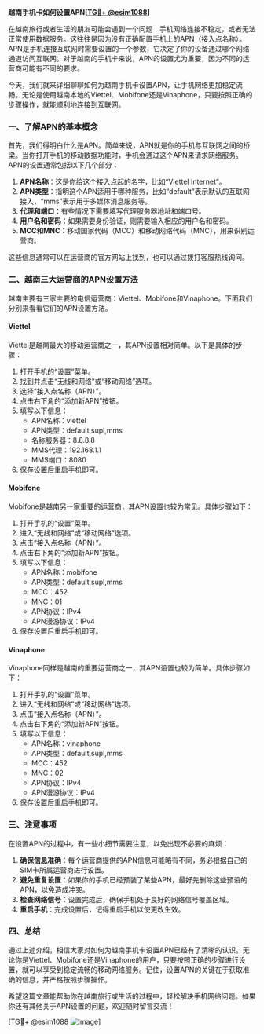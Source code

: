 **越南手机卡如何设置APN[[TG💪+ @esim1088](https://t.me/s/esim1088)]**

在越南旅行或者生活的朋友可能会遇到一个问题：手机网络连接不稳定，或者无法正常使用数据服务。这往往是因为没有正确配置手机上的APN（接入点名称）。APN是手机连接互联网时需要设置的一个参数，它决定了你的设备通过哪个网络通道访问互联网。对于越南的手机卡来说，APN的设置尤为重要，因为不同的运营商可能有不同的要求。

今天，我们就来详细聊聊如何为越南手机卡设置APN，让手机网络更加稳定流畅。无论是使用越南本地的Viettel、Mobifone还是Vinaphone，只要按照正确的步骤操作，就能顺利地连接到互联网。

### 一、了解APN的基本概念

首先，我们得明白什么是APN。简单来说，APN就是你的手机与互联网之间的桥梁。当你打开手机的移动数据功能时，手机会通过这个APN来请求网络服务。APN的设置通常包括以下几个部分：

1. **APN名称**：这是你给这个接入点起的名字，比如“Viettel Internet”。
2. **APN类型**：指明这个APN适用于哪种服务，比如“default”表示默认的互联网接入，“mms”表示用于多媒体消息服务等。
3. **代理和端口**：有些情况下需要填写代理服务器地址和端口号。
4. **用户名和密码**：如果需要身份验证，则需要输入相应的用户名和密码。
5. **MCC和MNC**：移动国家代码（MCC）和移动网络代码（MNC），用来识别运营商。

这些信息通常可以在运营商的官方网站上找到，也可以通过拨打客服热线询问。

### 二、越南三大运营商的APN设置方法

越南主要有三家主要的电信运营商：Viettel、Mobifone和Vinaphone。下面我们分别来看看它们的APN设置方法。

#### Viettel

Viettel是越南最大的移动运营商之一，其APN设置相对简单。以下是具体的步骤：

1. 打开手机的“设置”菜单。
2. 找到并点击“无线和网络”或“移动网络”选项。
3. 选择“接入点名称（APN）”。
4. 点击右下角的“添加新APN”按钮。
5. 填写以下信息：
   - APN名称：viettel
   - APN类型：default,supl,mms
   - 名称服务器：8.8.8.8
   - MMS代理：192.168.1.1
   - MMS端口：8080
6. 保存设置后重启手机即可。

#### Mobifone

Mobifone是越南另一家重要的运营商，其APN设置也较为常见。具体步骤如下：

1. 打开手机的“设置”菜单。
2. 进入“无线和网络”或“移动网络”选项。
3. 点击“接入点名称（APN）”。
4. 点击右下角的“添加新APN”按钮。
5. 填写以下信息：
   - APN名称：mobifone
   - APN类型：default,supl,mms
   - MCC：452
   - MNC：01
   - APN协议：IPv4
   - APN漫游协议：IPv4
6. 保存设置后重启手机即可。

#### Vinaphone

Vinaphone同样是越南的重要运营商之一，其APN设置也较为简单。具体步骤如下：

1. 打开手机的“设置”菜单。
2. 进入“无线和网络”或“移动网络”选项。
3. 点击“接入点名称（APN）”。
4. 点击右下角的“添加新APN”按钮。
5. 填写以下信息：
   - APN名称：vinaphone
   - APN类型：default,supl,mms
   - MCC：452
   - MNC：02
   - APN协议：IPv4
   - APN漫游协议：IPv4
6. 保存设置后重启手机即可。

### 三、注意事项

在设置APN的过程中，有一些小细节需要注意，以免出现不必要的麻烦：

1. **确保信息准确**：每个运营商提供的APN信息可能略有不同，务必根据自己的SIM卡所属运营商进行设置。
2. **避免重复设置**：如果你的手机已经预装了某些APN，最好先删除这些预设的APN，以免造成冲突。
3. **检查网络信号**：设置完成后，确保手机处于良好的网络信号覆盖区域。
4. **重启手机**：完成设置后，记得重启手机以使更改生效。

### 四、总结

通过上述介绍，相信大家对如何为越南手机卡设置APN已经有了清晰的认识。无论你是Viettel、Mobifone还是Vinaphone的用户，只要按照正确的步骤进行设置，就可以享受到稳定流畅的移动网络服务。记住，设置APN的关键在于获取准确的信息，并严格按照步骤操作。

希望这篇文章能帮助你在越南旅行或生活的过程中，轻松解决手机网络问题。如果你还有其他关于APN设置的问题，欢迎随时留言交流！

[[TG💪+ @esim1088](https://t.me/s/esim1088) ![Image](https://i.postimg.cc/4NQfJmqS/Snipaste-2025-05-13-00-14-12.png)]